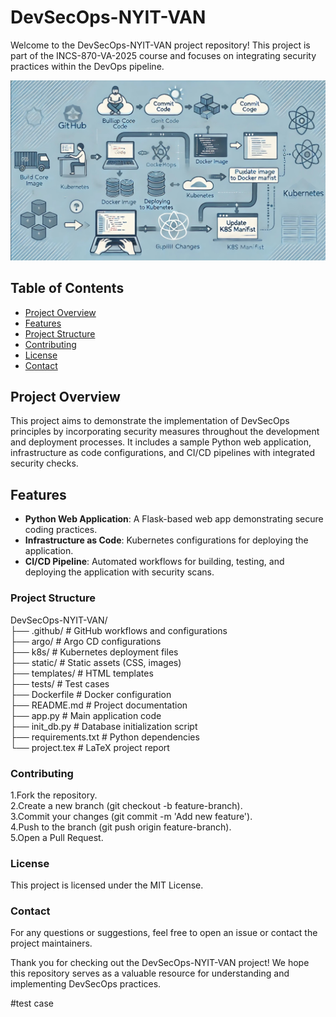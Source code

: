 # DevSecOps-NYIT-VAN

Welcome to the DevSecOps-NYIT-VAN project repository! This project is part of the INCS-870-VA-2025 course and focuses on integrating security practices within the DevOps pipeline.

![DevSecOps CI/CD Workflow](https://github.com/BrenesRM/DevSecOps-NYIT-VAN/blob/main/Documentation/Picture/FrontPage.jpg)

## Table of Contents

- [Project Overview](#project-overview)
- [Features](#features)
- [Project Structure](#project-structure)
- [Contributing](#contributing)
- [License](#license)
- [Contact](#contact)

## Project Overview

This project aims to demonstrate the implementation of DevSecOps principles by incorporating security measures throughout the development and deployment processes. It includes a sample Python web application, infrastructure as code configurations, and CI/CD pipelines with integrated security checks.

## Features

- **Python Web Application**: A Flask-based web app demonstrating secure coding practices.
- **Infrastructure as Code**: Kubernetes configurations for deploying the application.
- **CI/CD Pipeline**: Automated workflows for building, testing, and deploying the application with security scans.

### Project Structure

   DevSecOps-NYIT-VAN/  
   ├── .github/           # GitHub workflows and configurations  
   ├── argo/              # Argo CD configurations  
   ├── k8s/               # Kubernetes deployment files  
   ├── static/            # Static assets (CSS, images)  
   ├── templates/         # HTML templates  
   ├── tests/             # Test cases  
   ├── Dockerfile         # Docker configuration  
   ├── README.md          # Project documentation  
   ├── app.py             # Main application code  
   ├── init_db.py         # Database initialization script  
   ├── requirements.txt   # Python dependencies  
   └── project.tex        # LaTeX project report  

### Contributing

1.Fork the repository.  
2.Create a new branch (git checkout -b feature-branch).  
3.Commit your changes (git commit -m 'Add new feature').  
4.Push to the branch (git push origin feature-branch).  
5.Open a Pull Request.  

### License
This project is licensed under the MIT License.  

### Contact
For any questions or suggestions, feel free to open an issue or contact the project maintainers.  

Thank you for checking out the DevSecOps-NYIT-VAN project! We hope this repository serves as a valuable resource for understanding and implementing DevSecOps practices.  

#test case
